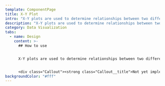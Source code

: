 ```yaml
---
template: ComponentPage
title: X-Y Plot
intro: "X-Y plots are used to determine relationships between two different items. "
description: "X-Y plots are used to determine relationships between two different items. "
category: Data Visualization
tabs:
  - name: Design
    content: >-
      ## How to use


      X-Y plots are used to determine relationships between two different items. The x-axis is used to measure one event (or variable) and the y-axis is used to measure the other. If both variables increase at the same time, they have a positive relationship. If one variable decreases while the other increases, they have a negative relationship. Sometimes the variables don't follow any pattern and have no relationship.


      <div class="Callout"><strong class="Callout__title">Not yet implemented in LFUI </strong><p class="Callout__text">The X-Y-plot will not be implemented in LFUI until a change of framework for charts is completed, but is already in use under the heading "Avkastning och risk i din portfölj" in <a rel="external" target="_blank" href="https://www.lansforsakringar.se/stockholm/privat/bank/spara/fondkurser/portfoljanalys/?shortcut=1&ids=F0GBR04FJO%7C25%2CF0GBR04LF6%7C25%2CF0GBR04LEN%7C25%2CF00000QU29%7C25">Portföljanalys].</a></p></div>
backgroundColor: "#fff"
---
```


